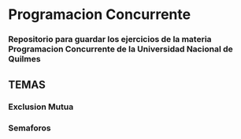 # Programacion Concurrente
### Repositorio para guardar los ejercicios de la materia Programacion Concurrente de la Universidad Nacional de Quilmes

## TEMAS
### Exclusion Mutua
### Semaforos 